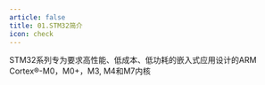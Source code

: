 ```yaml
---
article: false
title: 01.STM32简介
icon: check
---
```



STM32系列专为要求高性能、低成本、低功耗的嵌入式应用设计的ARM Cortex®-M0，M0+，M3, M4和M7内核 



